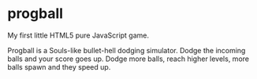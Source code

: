 # progball
My first little HTML5 pure JavaScript game.

Progball is a Souls-like bullet-hell dodging simulator.
Dodge the incoming balls and your score goes up.
Dodge more balls, reach higher levels, more balls spawn and they speed up.

